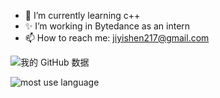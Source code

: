 <!--
**cocochick/cocochick** is a ✨ _special_ ✨ repository because its `README.md` (this file) appears on your GitHub profile.
-->

- 🌱 I’m currently learning c++
- ✨ I’m working in Bytedance as an intern
- 📫 How to reach me: jiyishen217@gmail.com

![我的 GitHub 数据](https://github-readme-stats.vercel.app/api?username=cocochick&show_icons=true&theme=radical)

![most use language](https://github-readme-stats.vercel.app/api/top-langs/?username=cocochick&theme=radical&show_icons=true&layout=compact&langs_count=8)

